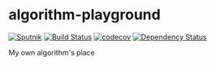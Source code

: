 # algorithm-playground

[![Sputnik](https://sputnik.ci/conf/badge)](https://sputnik.ci/app#/builds/kraluk/algorithm-playground) [![Build Status](https://travis-ci.org/kraluk/algorithm-playground.svg?branch=master)](https://travis-ci.org/kraluk/algorithm-playground) [![codecov](https://codecov.io/gh/kraluk/algorithm-playground/branch/master/graph/badge.svg)](https://codecov.io/gh/kraluk/algorithm-playground) [![Dependency Status](https://www.versioneye.com/user/projects/57f2d4129907da004067f6dd/badge.svg?style=flat-square)](https://www.versioneye.com/user/projects/57f2d4129907da004067f6dd)

My own algorithm's place
